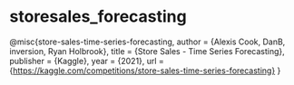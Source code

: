 # storesales_forecasting

@misc{store-sales-time-series-forecasting,
    author = {Alexis Cook, DanB, inversion, Ryan Holbrook},
    title = {Store Sales - Time Series Forecasting},
    publisher = {Kaggle},
    year = {2021},
    url = {https://kaggle.com/competitions/store-sales-time-series-forecasting}
}
